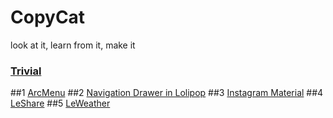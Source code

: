 # CopyCat
look at it, learn from it, make it 

### [Trivial](https://github.com/LLin233/Le-Lib-For-Android)

##1 [ArcMenu](https://github.com/LLin233/CC_ArcMenu)
##2 [Navigation Drawer in Lolipop](https://github.com/LLin233/Le_CodePath/tree/master/MaterialDesign/navigationdrawer)
##3 [Instagram Material](https://github.com/LLin233/Le_CodePath/tree/master/MaterialDesign/instagrammaterial)
##4 [LeShare](https://github.com/LLin233/LeShare)
##5 [LeWeather](https://github.com/LLin233/LeWeatherT)
